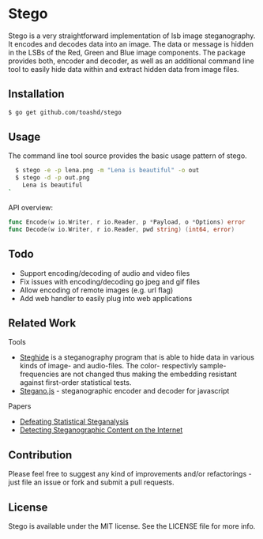 # Stego
Stego is a very straightforward implementation of lsb image steganography. It encodes and decodes data into an image. The data or message is hidden in the LSBs of the Red, Green and Blue image components. The package provides both, encoder and decoder, as well as an additional command line tool to easily hide data within and extract hidden data from image files.

## Installation

```bash
$ go get github.com/toashd/stego
```

## Usage

The command line tool source provides the basic usage pattern of stego.

```bash
  $ stego -e -p lena.png -m "Lena is beautiful" -o out
  $ stego -d -p out.png
    Lena is beautiful
`
```

API overview:

```go
func Encode(w io.Writer, r io.Reader, p *Payload, o *Options) error
func Decode(w io.Writer, r io.Reader, pwd string) (int64, error)
```

## Todo

* Support encoding/decoding of audio and video files
* Fix issues with encoding/decoding go jpeg and gif files
* Allow encoding of remote images (e.g. url flag)
* Add web handler to easily plug into web applications

## Related Work

Tools
* [Steghide](http://steghide.sourceforge.net/) is a steganography program that is able to hide data in various kinds of image- and audio-files. The color- respectivly sample-frequencies are not changed thus making the embedding resistant against first-order statistical tests.
* [Stegano.js](https://github.com/tuseroni/stegano.js) - steganographic encoder and decoder for javascript

Papers
* [Defeating Statistical Steganalysis](http://www.citi.umich.edu/u/provos/stego/)
* [Detecting Steganographic Content on the Internet](https://www.citi.umich.edu/techreports/reports/citi-tr-01-11.pdf)


## Contribution

Please feel free to suggest any kind of improvements and/or refactorings - just file an
issue or fork and submit a pull requests.

## License

Stego is available under the MIT license. See the LICENSE file for more info.

